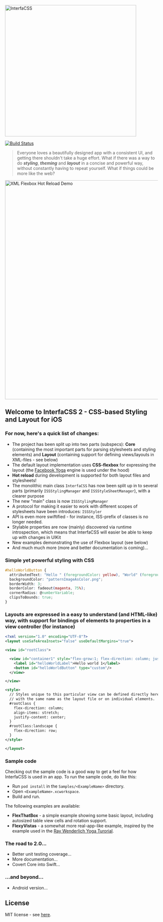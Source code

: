<img src="https://raw.githubusercontent.com/tolo/InterfaCSS/master/Resources/InterfaCSS-title-logo.png" alt="InterfaCSS" title="InterfaCSS" width="432">

[![Build Status](https://travis-ci.org/tolo/InterfaCSS.svg?branch=develop)](https://travis-ci.org/tolo/InterfaCSS)


> Everyone loves a beautifully designed app with a consistent UI, and getting there shouldn't take a huge effort. What if there was a way to do ***styling***, ***theming*** and ***layout*** in a concise and powerful way, without constantly having to repeat yourself. What if things could be more like the web?


<img src="https://raw.githubusercontent.com/tolo/InterfaCSS/develop/Resources/InterfaCSS-flexbox-hot-reload.gif" alt="XML Flexbox Hot Reload Demo" title="XML Flexbox Hot Reload Demo" width="720">


## Welcome to InterfaCSS 2 - CSS-based Styling and Layout for iOS

### For now, here's a quick list of changes:

* The project has been split up into two parts (subspecs): **Core** (containing the most important parts for parsing stylesheets and styling elements) and **Layout** (containing support for defining views/layouts in XML-files - see below)
* The default layout implementation uses **CSS-flexbox** for expressing the layout (the [Facebook Yoga](https://yogalayout.com) engine is used under the hood)
* **Hot reload** during development is supported for both layout files and stylesheets!
* The monolithic main class `InterfaCSS` has now been split up in to several parts (primarily `ISSStylingManager` and `ISSStyleSheetManager`), with a clearer purpose
* The new "main" class is now `ISSStylingManager`
* A protocol for making it easier to work with different scopes of stylesheets have been introduces: `ISSStyler`
* API is even more swiftified - for instance, ISS-prefix of classes is no longer needed.
* Stylable properties are now (mainly) discovered via runtime introspection, which means that InterfaCSS will easier be able to keep up with changes in UIKit
* New examples demonstrating the use of Flexbox layout (see below)
* And much much more (more and better documentation is coming)...

### Simple yet powerful styling with CSS
```css
#helloWorldButton {
  attributedText: "Hello " (foregroundColor: yellow), "World" (foregroundColor: #0000ff);
  backgroundColor: "patternImageAsColor.png";
  borderWidth: 3;
  borderColor: fadeout(magenta, 75%);
  cornerRadius: @numberVariable;
  clipsToBounds: true;
}
```

### Layouts are expressed in a easy to understand (and HTML-like) way, with support for bindings of elements to properties in a view controller (for instance)
```xml
<?xml version="1.0" encoding="UTF-8"?>
<layout useSafeAreaInsets="false" useDefaultMargins="true">

<view id="rootClass">

  <view id="container1" style="flex-grow:1; flex-direction: column; justify-content: flex-start">
    <label id="helloWorldLabel">Hello world 1</label>
    <button id="helloWorldButton" type="custom"/>
  </view>

</view>

<style>
  // Styles unique to this particular view can be defined directly here in the layout file, in a css file 
  // with the same name as the layout file or on individual elements.
  #rootClass {
    flex-direction: column;
    align-items: stretch;
    justify-content: center;
  }
  #rootClass:landscape {
    flex-direction: row;
  }
</style>

</layout>
```


### Sample code
Checking out the sample code is a good way to get a feel for how InterfaCSS is used in an app. To run the sample code, do like this:

* Run `pod install` in the `Samples/<ExampleName>` directory.
* Open `<ExampleName>.xcworkspace`.
* Build and run.

The following examples are available:

* **FlexThatBox** - a simple example showing some basic layout, including autosized table view cells and rotation support.
* **FlexyVistas** - a somewhat more real-app-like example, inspired by the example used in the [Ray Wenderlich Yoga Turorial]([https://www.raywenderlich.com/161413/yoga-tutorial-using-cross-platform-layout-engine).



### The road to 2.0...
* Better unit testing coverage...
* More documentation...
* Covert Core into Swift...

### ...and beyond... 
* Android version...


## License

MIT license - see [here](LICENSE).
